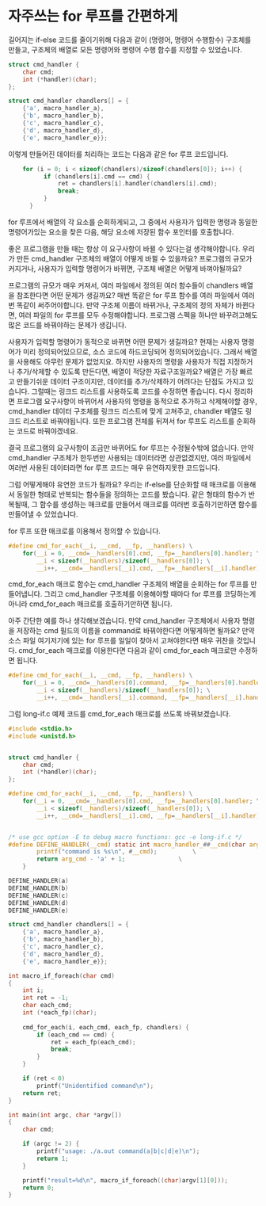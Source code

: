# 자주쓰는 for 루프를 간편하게

길어지는 if-else 코드를 줄이기위해 다음과 같이 (명령어, 명령어 수행함수) 구조체를 만들고, 구조체의 배열로 모든 명령어와 명령어 수행 함수를 지정할 수 있었습니다.

```c
struct cmd_handler {
	char cmd;
	int (*handler)(char);
};

struct cmd_handler chandlers[] = {
	{'a', macro_handler_a},
	{'b', macro_handler_b},
	{'c', macro_handler_c},
	{'d', macro_handler_d},
	{'e', macro_handler_e}};
```
이렇게 만들어진 데이터를 처리하는 코드는 다음과 같은 for 루프 코드입니다.

```c
  	for (i = 0; i < sizeof(chandlers)/sizeof(chandlers[0]); i++) {
		  if (chandlers[i].cmd == cmd) {
			  ret = chandlers[i].handler(chandlers[i].cmd);
			  break;
		  }
	  }
```
for 루프에서 배열의 각 요소를 순회하게되고, 그 중에서 사용자가 입력한 명령과 동일한 명령어가있는 요소을 찾은 다음, 해당 요소에 저장된 함수 포인터를 호출합니다.

좋은 프로그램을 만들 때는 항상 이 요구사항이 바뀔 수 있다는걸 생각해야합니다. 우리가 만든 cmd_handler 구조체의 배열이 어떻게 바뀔 수 있을까요? 프로그램의 규모가 커지거나, 사용자가 입력할 명령어가 바뀌면, 구조체 배열은 어떻게 바껴야될까요?

프로그램의 규모가 매우 커져서, 여러 파일에서 정의된 여러 함수들이 chandlers 배열을 참조한다면 어떤 문제가 생길까요? 매번 똑같은 for 루프 함수를 여러 파일에서 여러번 똑같이 써주어야합니다. 만약 구조체 이름이 바뀌거나, 구조체의 정의 자체가 바뀐다면, 여러 파일의 for 루프를 모두 수정해야합니다. 프로그램 스펙을 하나만 바꾸려고해도 많은 코드를 바꿔야하는 문제가 생깁니다.

사용자가 입력할 명령어가 동적으로 바뀌면 어떤 문제가 생길까요? 현재는 사용자 명령어가 미리 정의되어있으므로, 소스 코드에 하드코딩되어 정의되어있습니다. 그래서 배열을 사용해도 아무런 문제가 없었지요. 하지만 사용자의 명령을 사용자가 직접 지정하거나 추가/삭제할 수 있도록 만든다면, 배열이 적당한 자료구조일까요? 배열은 가장 빠르고 만들기쉬운 데이터 구조이지만, 데이터를 추가/삭제하기 어려다는 단점도 가지고 있습니다. 그럴때는 링크드 리스트를 사용하도록 코드를 수정하면 좋습니다. 다시 정리하면 프로그램 요구사항이 바뀌어서 사용자의 명령을 동적으로 추가하고 삭제해야할 경우, cmd_handler 데이터 구조체를 링크드 리스트에 맞게 고쳐주고, chandler 배열도 링크드 리스트로 바꿔야됩니다. 또한 프로그램 전체를 뒤져서 for 루프도 리스트를 순회하는 코드로 바꿔야겠네요.

결국 프로그램의 요구사항이 조금만 바뀌어도 for 루프는 수정될수밖에 없습니다. 만약 cmd_handler 구조체가 한두번만 사용되는 데이터라면 상관없겠지만, 여러 파일에서 여러번 사용된 데이터라면 for 루프 코드는 매우 유연하지못한 코드입니다.

그럼 어떻게해야 유연한 코드가 될까요? 우리는 if-else를 단순화할 때 매크로를 이용해서 동일한 형태로 반복되는 함수들을 정의하는 코드를 봤습니다. 같은 형태의 함수가 반복될때, 그 함수를 생성하는 매크로를 만들어서 매크로를 여러번 호출하기만하면 함수를 만들어낼 수 있었습니다.

for 루프 또한 매크로를 이용해서 정의할 수 있습니다.
```c
#define cmd_for_each(__i, __cmd, __fp, __handlers) \
	for(__i = 0, __cmd=__handlers[0].cmd, __fp=__handlers[0].handler; \
	    __i < sizeof(__handlers)/sizeof(__handlers[0]); \
	    __i++, __cmd=__handlers[__i].cmd, __fp=__handlers[__i].handler)
```
cmd_for_each 매크로 함수는 cmd_handler 구조체의 배열을 순회하는 for 루프를 만들어냅니다. 그리고 cmd_handler 구조체를 이용해야할 때마다 for 루프를 코딩하는게 아니라 cmd_for_each 매크로를 호출하기만하면 됩니다.

아주 간단한 예를 하나 생각해보겠습니다. 만약 cmd_handler 구조체에서 사용자 명령을 저장하는 cmd 필드의 이름을 command로 바꿔야한다면 어떻게하면 될까요? 만약 소스 파일 여기저기에 있는 for 루프를 일일이 찾아서 고쳐야한다면 매우 귀찬을 것입니다. cmd_for_each 매크로를 이용한다면 다음과 같이 cmd_for_each 매크로만 수정하면 됩니다.

```c
#define cmd_for_each(__i, __cmd, __fp, __handlers) \
	for(__i = 0, __cmd=__handlers[0].command, __fp=__handlers[0].handler; \
	    __i < sizeof(__handlers)/sizeof(__handlers[0]); \
	    __i++, __cmd=__handlers[__i].command, __fp=__handlers[__i].handler)
```

그럼 long-if.c 예제 코드를 cmd_for_each 매크로를 쓰도록 바꿔보겠습니다.

```c
#include <stdio.h>
#include <unistd.h>


struct cmd_handler {
	char cmd;
	int (*handler)(char);
};

#define cmd_for_each(__i, __cmd, __fp, __handlers) \
	for(__i = 0, __cmd=__handlers[0].cmd, __fp=__handlers[0].handler; \
	    __i < sizeof(__handlers)/sizeof(__handlers[0]); \
	    __i++, __cmd=__handlers[__i].cmd, __fp=__handlers[__i].handler)


/* use gcc option -E to debug macro functions: gcc -e long-if.c */
#define DEFINE_HANDLER(__cmd) static int macro_handler_##__cmd(char arg_cmd) { \
		printf("command is %s\n", #__cmd);			\
		return arg_cmd - 'a' + 1;				\
	}

DEFINE_HANDLER(a)
DEFINE_HANDLER(b)
DEFINE_HANDLER(c)
DEFINE_HANDLER(d)
DEFINE_HANDLER(e)

struct cmd_handler chandlers[] = {
	{'a', macro_handler_a},
	{'b', macro_handler_b},
	{'c', macro_handler_c},
	{'d', macro_handler_d},
	{'e', macro_handler_e}};

int macro_if_foreach(char cmd)
{
	int i;
	int ret = -1;
	char each_cmd;
	int (*each_fp)(char);
	
	cmd_for_each(i, each_cmd, each_fp, chandlers) {
		if (each_cmd == cmd) {
			ret = each_fp(each_cmd);
			break;
		}
	}

	if (ret < 0)
		printf("Unidentified command\n");
	return ret;
}

int main(int argc, char *argv[])
{
	char cmd;

	if (argc != 2) {
		printf("usage: ./a.out command(a|b|c|d|e)\n");
		return 1;
	}

	printf("result=%d\n", macro_if_foreach((char)argv[1][0]));
	return 0;
}

```
